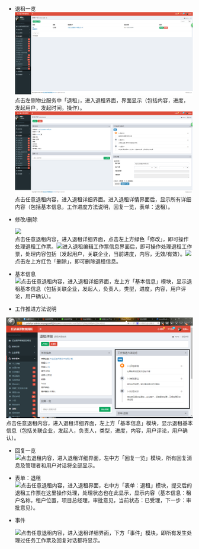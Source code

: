 * 退租一览![](/assets/退租.png)点击左侧物业服务中「退租」，进入退租界面，界面显示（包括内容，进度，发起用户，发起时间，操作）。![](/assets/退租1.png)点击任意退租内容，进入退租详细界面。进入退租详情界面后，显示所有详细内容（包括基本信息，工作进度方法说明，回复一览，表单：退租）。
* 修改/删除

  ![](https://www.gitbook.com/bca7d3cb-4113-467c-b6b1-5162191551cc)  
  点击任意退租内容，进入退租详细界面，点击左上方绿色「修改」，即可操作处理退租工作票。![](https://www.gitbook.com/56e9d1ac-184e-4895-80d8-af2ee194507e)进入退租编辑工作票信息界面后，即可操作处理退租工作票，处理内容包括（发起用户，关联企业，当前进度，内容，无效/有效）。![](https://www.gitbook.com/cd59e362-6969-4c49-a500-7e50fa599305)点击左上方红色「删除」，即可删除退租信息。

* 基本信息  
  ![](https://www.gitbook.com/5baae7fc-188f-4082-adb9-553457a1c821)点击任意退租内容，进入退租详细界面，左上方「基本信息」模块，显示退租基本信息（包括关联企业，发起人，负责人，类型，进度，内容，用户评论，用户确认）。

* 工作推进方法说明

![](/assets/退租111.png)点击任意退租内容，进入退租详细界面，左上方「基本信息」模块，显示退租基本信息（包括关联企业，发起人，负责人，类型，进度，内容，用户评论，用户确认）。

* 回复一览  
  ![](https://www.gitbook.com/cd76da77-9033-48e1-8b0c-1ec9fc244187)点击退租内容，进入退租详细界面，左中方「回复一览」模块，所有回复消息及管理者和用户对话将全部显示。

* 表单：退租  
  ![](https://www.gitbook.com/fc7690e6-6fa8-4bd0-8cfa-af5021a1333a)点击任意退租内容，进入退租界面，右中方「表单：退租」模块，提交后的退租工作票在这里操作处理，处理状态也在此显示，显示内容（基本信息：租户名称，租户位置，项目总经理，审批意见，当前状态：已受理，下一步：审批意见）。

* 事件

  ![](https://www.gitbook.com/0a81c812-068c-4837-8e06-316fb806144d)点击任意退租内容，进入退租详细界面，下方「事件」模块，即所有发生处理过任务工作票及回复对话都将显示。



